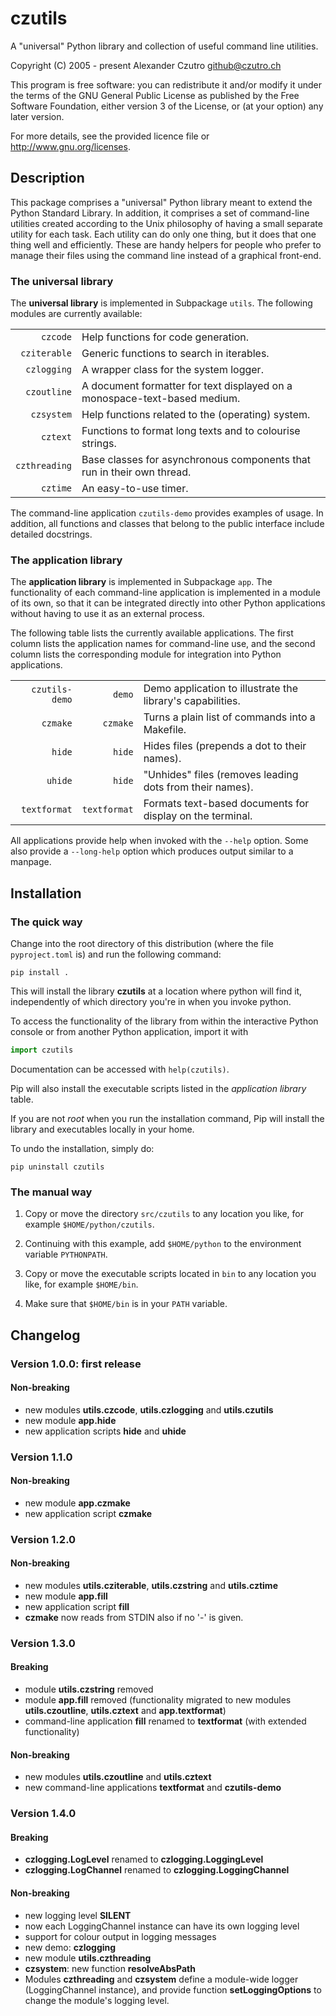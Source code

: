 # czutils

A "universal"  Python library  and collection  of useful  command line
utilities.

Copyright (C) 2005 - present  Alexander Czutro <github@czutro.ch>

This program is  free software: you can redistribute  it and/or modify
it under the  terms of the GNU General Public  License as published by
the Free Software Foundation, either version  3 of the License, or (at
your option) any later version.

For more details, see the provided licence file or
<http://www.gnu.org/licenses>.


## Description

This package  comprises a "universal"  Python library meant  to extend
the  Python Standard  Library.  In  addition,  it comprises  a set  of
command-line  utilities created  according to  the Unix  philosophy of
having a  small separate utility for  each task.  Each utility  can do
only  one thing,  but it  does that  one thing  well and  efficiently.
These are  handy helpers for people  who prefer to manage  their files
using the command line instead of a graphical front-end.


### The universal library

The **universal  library** is implemented in  Subpackage `utils`.  The
following modules are currently available:

|               |                                                                           |
|--------------:|:--------------------------------------------------------------------------|
|      `czcode` | Help functions for code generation.                                       |
|  `cziterable` | Generic functions to search in iterables.                                 |
|   `czlogging` | A wrapper class for the system logger.                                    |
|   `czoutline` | A document formatter for text displayed on a monospace-text-based medium. |
|    `czsystem` | Help functions related to the (operating) system.                         |
|      `cztext` | Functions to format long texts and to colourise strings.                  |
| `czthreading` | Base classes for asynchronous components that run in their own thread.    |
|      `cztime` | An easy-to-use timer.                                                     |

The  command-line  application  `czutils-demo`  provides  examples  of
usage.   In addition,  all functions  and classes  that belong  to the
public interface include detailed docstrings.

### The application library

The **application  library** is implemented in  Subpackage `app`.  The
functionality  of each  command-line application  is implemented  in a
module of  its own, so that  it can be integrated  directly into other
Python applications without having to use it as an external process.

The following  table lists the currently  available applications.  The
first column lists the application names for command-line use, and the
second  column lists  the  corresponding module  for integration  into
Python applications.

|                |              |                                                            |
|---------------:|-------------:|:-----------------------------------------------------------|
| `czutils-demo` | `demo`       | Demo application to illustrate the library's capabilities. |
| `czmake`       | `czmake`     | Turns a plain list of commands into a Makefile.            |
| `hide`         | `hide`       | Hides files (prepends a dot to their names).               |
| `uhide`        | `hide`       | "Unhides" files (removes leading dots from their names).   |
| `textformat`   | `textformat` | Formats text-based documents for display on the terminal.  |

All applications provide  help when invoked  with the `--help` option.
Some also provide a `--long-help` option which produces output similar
to a manpage.

## Installation

### The quick way

Change into  the root directory  of this distribution (where  the file
`pyproject.toml` is) and run the following command:

```shell
pip install .
```

This will install  the library **czutils** at a  location where python
will  find it,  independently of  which directory  you're in  when you
invoke python.

To access the functionality of the library from within the interactive
Python console or from another Python application, import it with

```python
import czutils
```

Documentation can be accessed with `help(czutils)`.

Pip  will   also  install  the   executable  scripts  listed   in  the
*application library* table.

If you are not *root* when  you run the installation command, Pip will
install the library and executables locally in your home.

To undo the installation, simply do:

```shell
pip uninstall czutils
```

### The manual way

1. Copy or move the directory  `src/czutils` to any location you like,
   for example `$HOME/python/czutils`.

2. Continuing with this example, add `$HOME/python` to the environment
   variable `PYTHONPATH`.

3. Copy  or  move  the  executable scripts  located  in  `bin` to  any
   location you like, for example `$HOME/bin`.
   
4. Make sure that `$HOME/bin` is in your `PATH` variable.


## Changelog

### Version 1.0.0: first release

#### Non-breaking 

* new modules **utils.czcode**, **utils.czlogging** and
  **utils.czutils**
* new module **app.hide**
* new application scripts **hide** and **uhide**

### Version 1.1.0

#### Non-breaking 

* new module **app.czmake**
* new application script **czmake**

### Version 1.2.0

#### Non-breaking 

* new modules **utils.cziterable**, **utils.czstring** and 
  **utils.cztime**
* new module **app.fill**
* new application script **fill**
* **czmake** now reads from STDIN also if no '-' is given. 

### Version 1.3.0

#### Breaking

* module **utils.czstring** removed
* module **app.fill** removed (functionality migrated to new modules
  **utils.czoutline**, **utils.cztext** and **app.textformat**)
* command-line application **fill** renamed to **textformat**
  (with extended functionality)

#### Non-breaking

* new modules **utils.czoutline** and **utils.cztext**
* new command-line applications **textformat** and **czutils-demo** 

### Version 1.4.0

#### Breaking

* **czlogging.LogLevel** renamed to **czlogging.LoggingLevel**
* **czlogging.LogChannel** renamed to **czlogging.LoggingChannel**

#### Non-breaking

* new logging level **SILENT**
* now each LoggingChannel instance can have its own logging level
* support for colour output in logging messages
* new demo: **czlogging**
* new module **utils.czthreading**
* **czsystem**: new function **resolveAbsPath**
* Modules **czthreading** and **czsystem** define a module-wide logger 
  (LoggingChannel instance), and provide function **setLoggingOptions** 
  to change the module's logging level.
